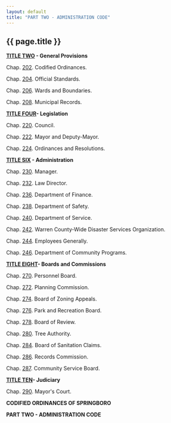 ```yaml
---
layout: default
title: "PART TWO - ADMINISTRATION CODE"
---
```


{{ page.title }}
----------------

**[TITLE TWO](153189ab.html) -  General Provisions**

  Chap. [202](153a7706.html).  Codified Ordinances.

  Chap. [204](15e04edd.html).  Official Standards.

  Chap. [206](15f1c5e5.html).  Wards and Boundaries.

  Chap. [208](16137833.html).  Municipal Records.

 [**TITLE FOUR**](1627ccd6.html)**-  Legislation**

  Chap. [220](162fec00.html).  Council.

  Chap. [222](16b9e54b.html).  Mayor and Deputy-Mayor.

  Chap. [224](16cff51e.html).  Ordinances and Resolutions.

**[TITLE SIX](16eb7658.html) -   Administration**

  Chap. [230](16f8dd03.html).  Manager.

  Chap. [232](1759db86.html).  Law Director.

  Chap. [236](178335a4.html).  Department of Finance.

  Chap. [238](17ce66c5.html).  Department of Safety.

  Chap. [240](18024d6e.html).  Department of Service.

Chap. [242](18363241.html).  Warren County-Wide Disaster Services Organization.

  Chap. [244](18452daa.html).  Employees Generally.

  Chap. [246](18834bf0.html).  Department of Community Programs.

 [**TITLE EIGHT**](189f5443.html)**-  Boards and Commissions**

  Chap. [270](18adbf7a.html).  Personnel Board.

  Chap. [272](18bba756.html).  Planning Commission.

  Chap. [274](18c37d8d.html).  Board of Zoning Appeals.

  Chap. [276](18d38ba1.html).  Park and Recreation Board.

  Chap. [278](18fef2a3.html).  Board of Review.

  Chap. [280](190dab57.html).  Tree Authority.

  Chap. [284](1a9e2cf3.html).  Board of Sanitation Claims.

  Chap. [286](1aad54e0.html).  Records Commission.

  Chap. [287](1ac289aa.html). Community Service Board.

 [**TITLE TEN**](1ae0ebc6.html)**-  Judiciary**

  Chap. [290](1ae6ce1c.html).  Mayor's Court.

**CODIFIED ORDINANCES OF SPRINGBORO**

**PART TWO - ADMINISTRATION CODE**